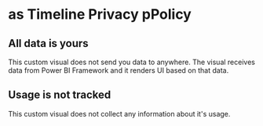 
# as Timeline Privacy pPolicy
## All data is yours
This custom visual does not send you data to anywhere. The visual receives data from Power BI Framework and it renders UI based on that data. 

## Usage is not tracked
This custom visual does not collect any information about it's usage.
